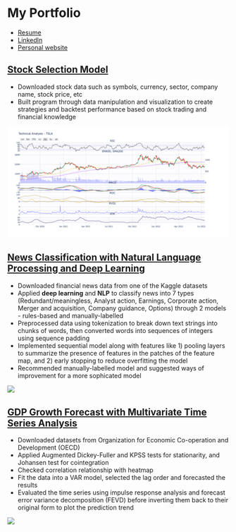 # My Portfolio

- [Resume](https://www.dropbox.com/s/0r3m9xaepft2pog/Hoyt%20Lui%20Resume.pdf)
- [LinkedIn](https://www.linkedin.com/in/hoytlui/)
- [Personal website](https://www.hoytlui.com)

## [Stock Selection Model](https://github.com/hoytlui/Stock-Selection-Model)
- Downloaded stock data such as symbols, currency, sector, company name, stock price, etc
- Built program through data manipulation and visualization to create strategies and backtest performance based on stock trading and financial knowledge
<img src="https://github.com/hoytlui/Stock-Selection-Model/blob/main/Images/technical_analysis_TSLA_2y.png" width=800>

## [News Classification with Natural Language Processing and Deep Learning](https://github.com/hoytlui/News-Classification-NLP-Deep-Learning)
- Downloaded financial news data from one of the Kaggle datasets
- Applied <b>deep learning</b> and <b>NLP</b> to classify news into 7 types (Redundant/meaningless, Analyst action, Earnings, Corporate action, Merger and acquisition, Company guidance, Options) through 2 models - rules-based and manually-labelled
- Preprocessed data using tokenization to break down text strings into chunks of words, then converted words into sequences of integers using sequence padding
- Implemented sequential model along with features like 1) pooling layers to summarize the presence of features in the patches of the feature map, and 2) early stopping to reduce overfitting the model
- Recommended manually-labelled model and suggested ways of improvement for a more sophicated model
<img src="https://user-images.githubusercontent.com/36130927/127268161-eed6b8c0-e15e-4a1f-a7a3-23a6d19783f9.png" width=600>

## [GDP Growth Forecast with Multivariate Time Series Analysis](https://github.com/hoytlui/GDP-Growth-Forecast-Multivariate-Time-Series-Analysis)
- Downloaded datasets from Organization for Economic Co-operation and Development (OECD)
- Applied Augmented Dickey-Fuller and KPSS tests for stationarity, and Johansen test for cointegration
- Checked correlation relationship with heatmap
- Fit the data into a VAR model, selected the lag order and forecasted the results
- Evaluated the time series using impulse response analysis and forecast error variance decomposition (FEVD) before inverting them back to their original form to plot the prediction trend
<img src="https://user-images.githubusercontent.com/36130927/128288132-f07c45d6-91d6-4480-851e-4464d8db349b.png" width=500>
